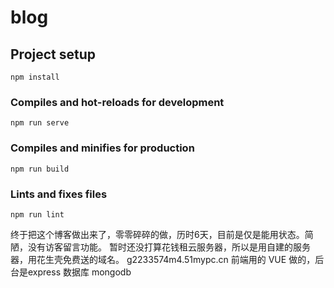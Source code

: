 # blog

## Project setup
```
npm install
```

### Compiles and hot-reloads for development
```
npm run serve
```

### Compiles and minifies for production
```
npm run build
```

### Lints and fixes files
```
npm run lint
```
终于把这个博客做出来了，零零碎碎的做，历时6天，目前是仅是能用状态。简陋，没有访客留言功能。
暂时还没打算花钱租云服务器，所以是用自建的服务器，用花生壳免费送的域名。  g2233574m4.51mypc.cn
前端用的 VUE 做的，后台是express 数据库 mongodb
